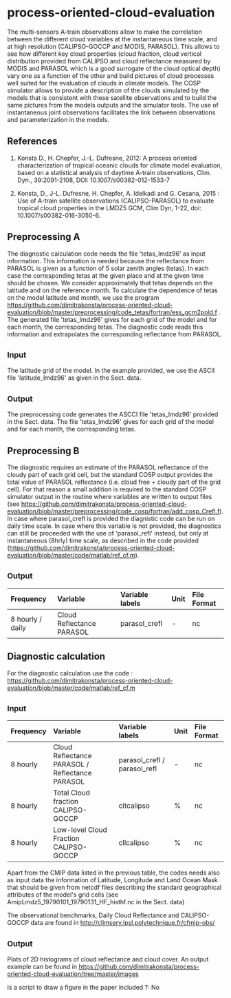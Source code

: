 # process-oriented-cloud-evaluation
The multi-sensors A-train observations allow to make the correlation between the different cloud variables at the instantaneous time scale, and at high resolution (CALIPSO-GOCCP and MODIS, PARASOL). This allows to see how different key cloud properties (cloud fraction, cloud vertical distribution provided from CALIPSO and cloud reflectance measured by MODIS and PARASOL which is a good surrogate of the cloud optical depth) vary one as a function of the other and build pictures of cloud processes well suited for the evaluation of clouds in climate models. The COSP simulator allows to provide a description of the clouds simulated by the models that is consistent with these satellite observations and to build the same pictures from the models outputs and the simulator tools. The use of instantaneous joint observations facilitates the link between observations and parameterization in the models.


References
----------
1) Konsta D., H. Chepfer, J.-L. Dufresne, 2012: A process oriented characterization of tropical oceanic clouds for climate model evaluation, based on a statistical analysis of daytime A-train observations, Clim. Dyn., 39:2091-2108, DOI: 10.1007/s00382-012-1533-7

2) Konsta, D., J-L. Dufresne, H. Chepfer, A. Idelkadi and G. Cesana, 2015 : Use of A-train satellite observations (CALIPSO-PARASOL) to evaluate tropical cloud properties in the LMDZ5 GCM, Clim Dyn, 1-22, doi: 10.1007/s00382-016-3050-6. 


Preprocessing Α 
----------
The diagnostic calculation code needs the file 'tetas_lmdz96' as input information. This information is needed because the reflectance from PARASOL is given as a function of 5 solar zenith angles (tetas). In each case the corresponding tetas at the given place and at the given time should be chosen. We consider approximately that tetas depends on the latitude and on the reference month. To calculate the dependence of tetas on the model latitude and month, we use the program https://github.com/dimitrakonsta/process-oriented-cloud-evaluation/blob/master/preprocessing/code_tetas/fortran/ess_gcm2pold.f . The generated file 'tetas_lmdz96' gives for each grid of the model and for each month, the corresponding tetas. The diagnostic code reads this information and extrapolates the corresponding reflectance from PARASOL.



<sub> Input </sub>
---------
The latitude grid of the model. In the example provided, we use the ASCII file 'latitude_lmdz96' as given in the Sect. data.  

<sub> Output </sub>
--------
The preprocessing code generates the ASCCI file 'tetas_lmdz96' provided in the Sect. data. The file 'tetas_lmdz96' gives for each grid of the model and for each month, the corresponding tetas.


Preprocessing Β
----------
The diagnostic requires an estimate of the PARASOL reflectance of the cloudy part of each grid cell, but the standard COSP output provides the total value of PARASOL reflectance (i.e. cloud free + cloudy part of the grid cell). For that reason a small addition is required to the standard COSP simulator output in the routine where variables are written to output files (see https://github.com/dimitrakonsta/process-oriented-cloud-evaluation/blob/master/preprocessing/code_cosp/fortran/add_cosp_Crefl.f). In case where parasol_crefl is provided the diagnistic code can be run on daily time scale.
In case where this variable is not provided, the diagnostics can still be proceeded with the use of 'parasol_refl' instead, but only at instantaneous (8hrly) time scale, as described in the code provided (https://github.com/dimitrakonsta/process-oriented-cloud-evaluation/blob/master/code/matlab/ref_cf.m).

<sub> Output </sub>
--------
| Frequency | Variable | Variable labels | Unit | File Format |
|:----------|:-----------------------------|:-------------|:------|:------------|
| 8 hourly / daily | Cloud Reflectance PARASOL | parasol_crefl  | -  | nc

Diagnostic calculation
-----------------------

For the diagnostic calculation use the code : https://github.com/dimitrakonsta/process-oriented-cloud-evaluation/blob/master/code/matlab/ref_cf.m

<sub>  Input </sub>
----------

| Frequency | Variable | Variable labels | Unit | File Format |
|:----------|:-----------------------------|:-------------|:------|:------------|
| 8 hourly | Cloud Reflectance PARASOL / Reflectance PARASOL | parasol_crefl / parasol_refl   | -  | nc
| 8 hourly | Total Cloud fraction CALIPSO-GOCCP | cltcalipso     |  %    | nc
| 8 hourly | Low-level Cloud Fraction CALIPSO-GOCCP  | cllcalipso     |  %   | nc

Apart from the CMIP data listed in the previous table, the codes needs also as input data the information of Latitude, Longitude and Land Ocean Mask that should be given from netcdf files describing the standard geographical attributes of the model's grid cells (see AmipLmdz5_19790101_19790131_HF_histhf.nc in the Sect. data)


The observational benchmarks, Daily Cloud Reflectance and CALIPSO-GOCCP data are found in http://climserv.ipsl.polytechnique.fr/cfmip-obs/

<sub>  Output </sub>
----------
Plots of 2D histograms of cloud reflectance and cloud cover. An output example can be found in https://github.com/dimitrakonsta/process-oriented-cloud-evaluation/tree/master/images

Is a script to draw a figure in the paper included ?: No







